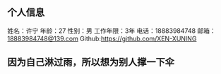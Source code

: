 ## 个人信息

姓名：许宁
年龄：27
性别：男
工作年限：3年
电话：18883984748
邮箱：18883984748@139.com
Github:https://github.com/XEN-XUNING

## 因为自己淋过雨，所以想为别人撑一下伞


